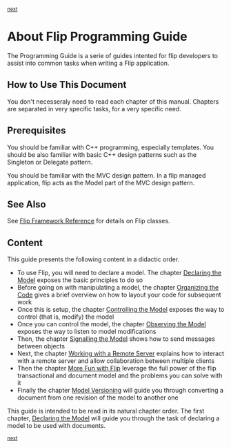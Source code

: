 <p><sup><a href="declare.md">next</a></sup></p>

<h1>About Flip Programming Guide</h1>

<p>The Programming Guide is a serie of guides intented for flip developers to assist into common tasks when writing a Flip application.</p>

<h2 id="how">How to Use This Document</h2>

<p>You don't necesseraly need to read each chapter of this manual. Chapters are separated in very specific tasks, for a very specific need.</p>

<h2 id="requisites">Prerequisites</h2>

<p>You should be familiar with C++ programming, especially templates. You should be also familiar with basic C++ design patterns such as the Singleton or Delegate pattern.</p>

<p>You should be familiar with the MVC design pattern. In a flip managed application, flip acts as the Model part of the MVC design pattern.</p>

<h2 id="seealso">See Also</h2>

<p>See <a href="../reference/README.md">Flip Framework Reference</a> for details on Flip classes.</p>

<h2 id="content">Content</h2>

<p>This guide presents the following content in a didactic order.</p>

<ul>
<li>To use Flip, you will need to declare a model. The chapter <a href="../guide/declare.md">Declaring the Model</a> exposes the basic principles to do so</li>
<li>Before going on with manipulating a model, the chapter <a href="../guide/organize.md">Organizing the Code</a> gives a brief overview on how to layout your code for subsequent work</li>
<li>Once this is setup, the chapter <a href="../guide/control.md">Controlling the Model</a> exposes the way to control (that is, modify) the model</li>
<li>Once you can control the model, the chapter <a href="../guide/observe.md">Observing the Model</a> exposes the way to listen to model modifications</li>
<li>Then, the chapter <a href="../guide/signal.md">Signalling the Model</a> shows how to send messages between objects</li>
<li>Next, the chapter <a href="../guide/remote.md">Working with a Remote Server</a> explains how to interact with a remote server and allow collaboration between multiple clients</li>
<li>Then the chapter <a href="../guide/misc.md">More Fun with Flip</a> leverage the full power of the flip transactional and document model and the problems you can solve with it</li>
<li>Finally the chapter <a href="../guide/conversion.md">Model Versioning</a> will guide you through converting a document from one revision of the model to another one</li>
</ul>

<p>This guide is intended to be read in its natural chapter order. The first chapter, <a href="../guide/declare.md">Declaring the Model</a> will guide you through the task of declaring a model to be used with documents.</p>

<p><sup><a href="declare.md">next</a></sup></p>

